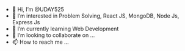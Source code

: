 - 👋 Hi, I’m @UDAY525
- 👀 I’m interested in Problem Solving, React JS, MongoDB, Node Js, Express Js
- 🌱 I’m currently learning Web Development
- 💞️ I’m looking to collaborate on ...
- 📫 How to reach me ...

<!---
UDAY525/UDAY525 is a ✨ special ✨ repository because its `README.md` (this file) appears on your GitHub profile.
You can click the Preview link to take a look at your changes.
--->
